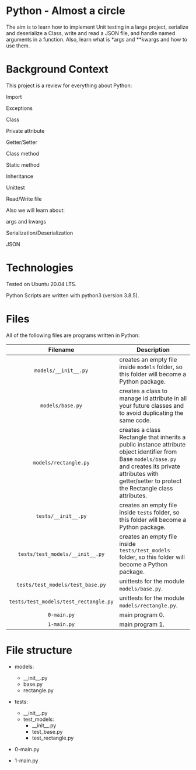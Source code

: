 # Python - Almost a circle

The aim is to learn how to implement Unit testing in a large project, serialize and deserialize a Class, write and read a JSON file, and handle named arguments in a function. Also, learn what is *args and  **kwargs and how to use them.

# Background Context

This project is a review for everything about Python:

Import

Exceptions

Class

Private attribute

Getter/Setter

Class method

Static method

Inheritance

Unittest

Read/Write file

Also we will learn about:

args and kwargs

Serialization/Deserialization

JSON

# Technologies

Tested on Ubuntu 20.04 LTS.

Python Scripts are written with python3 (version 3.8.5).

# Files

All of the following files are programs written in Python:

| Filename                         | Description
|:--------------------------------:| -------------------------------------------------------------------------------------------- 
| `models/__init__.py`             | creates an empty file inside `models` folder, so this folder will become a Python package.
| `models/base.py`                 | creates a class  to manage id attribute in all your future classes and to avoid duplicating the same code.
| `models/rectangle.py`            | creates a class Rectangle that inherits a public instance attribute object identifier from Base `models/base.py` and creates its private attributes with getter/setter to protect the Rectangle class attributes.
| `tests/__init__.py`              | creates an empty file inside `tests` folder, so this folder will become a Python package.
| `tests/test_models/__init__.py`  | creates an empty file inside `tests/test_models` folder, so this folder will become a Python package.
| `tests/test_models/test_base.py` | unittests for the module `models/base.py`.
| `tests/test_models/test_rectangle.py` | unittests for the module `models/rectangle.py`.
| `0-main.py`                           | main program 0.
| `1-main.py`                           | main program 1.

# File structure

* models:
	* \_\_init\_\_.py
	* base.py
	* rectangle.py

* tests:
	* \_\_init\_\_.py
	* test_models:
		* \_\_init\_\_.py
		* test_base.py
		* test_rectangle.py

* 0-main.py
* 1-main.py
